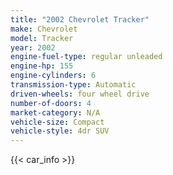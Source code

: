 ```yaml
---
title: "2002 Chevrolet Tracker"
make: Chevrolet
model: Tracker
year: 2002
engine-fuel-type: regular unleaded
engine-hp: 155
engine-cylinders: 6
transmission-type: Automatic
driven-wheels: four wheel drive
number-of-doors: 4
market-category: N/A
vehicle-size: Compact
vehicle-style: 4dr SUV
---
```


{{< car_info >}}

